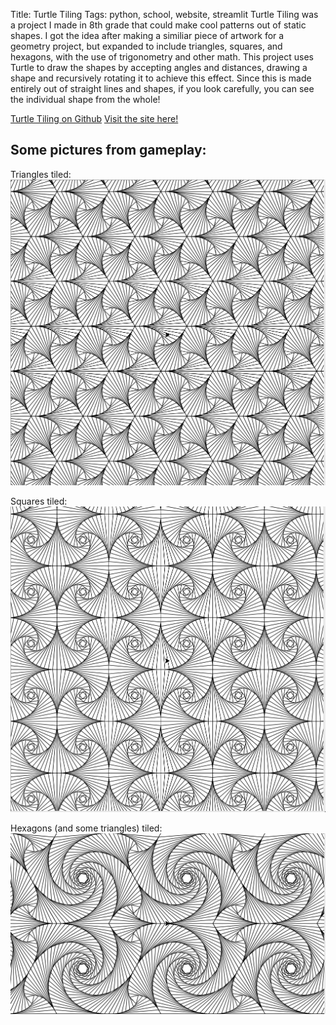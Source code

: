 Title: Turtle Tiling
Tags: python, school, website, streamlit
Turtle Tiling was a project I made in 8th grade that could make cool patterns out of static shapes. I got the idea after making a similiar piece of artwork for a geometry project, but expanded to include triangles, squares, and hexagons, with the use of trigonometry and other math. This project uses Turtle to draw the shapes by accepting angles and distances, drawing a shape and recursively rotating it to achieve this effect. Since this is made entirely out of straight lines and shapes, if you look carefully, you can see the individual shape from the whole!

[Turtle Tiling on Github](https://github.com/iamxallax/Turtle_Tiling)
[Visit the site here!](https://turtletiling.streamlit.app)

## Some pictures from gameplay:
Triangles tiled:
![Screenshot](../images/Tri_tile.png "Triangles")

Squares tiled:
![Screenshot](../images/Quad_tile.png "Squares")

Hexagons (and some triangles) tiled:
![Screenshot](../images/Hex_tile.png "Hexagons")
